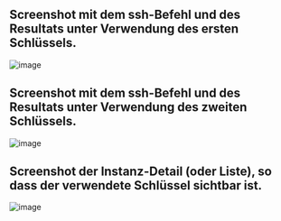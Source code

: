 ## Screenshot mit dem ssh-Befehl und des Resultats unter Verwendung des ersten Schlüssels.
![image](https://github.com/user-attachments/assets/e48106c7-8762-432d-ab47-0b068ce175e8)

## Screenshot mit dem ssh-Befehl und des Resultats unter Verwendung des zweiten Schlüssels.
![image](https://github.com/user-attachments/assets/1d0df923-adbd-4874-9c39-4bc9c2884b6c)


## Screenshot der Instanz-Detail (oder Liste), so dass der verwendete Schlüssel sichtbar ist.
![image](https://github.com/user-attachments/assets/6521e766-7167-4434-bdc0-65713a873075)
